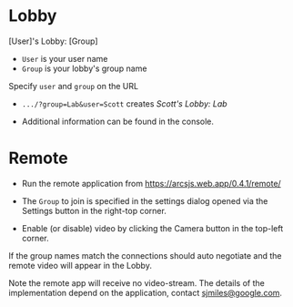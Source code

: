 # Lobby

[User]'s Lobby: [Group]

* `User` is your user name
* `Group` is your lobby's group name

Specify `user` and `group` on the URL
* `.../?group=Lab&user=Scott` creates  _Scott's Lobby: Lab_

* Additional information can be found in the console.

# Remote

* Run the remote application from
  https://arcsjs.web.app/0.4.1/remote/

* The `Group` to join is specified in the settings dialog opened via the Settings button in the right-top corner.
* Enable (or disable) video by clicking the Camera button in the top-left corner.

If the group names match the connections should auto negotiate and the remote video will appear in the Lobby.

Note the remote app will receive no video-stream. The details of the implementation depend on the application, contact sjmiles@google.com.